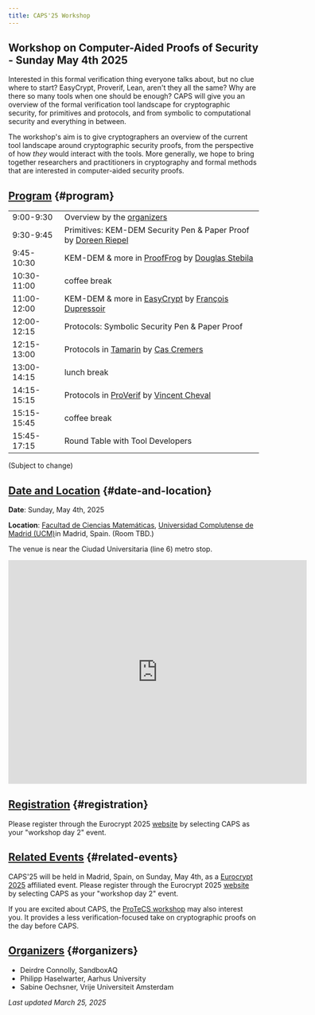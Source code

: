 ```yaml
---
title: CAPS'25 Workshop
---
```


## Workshop on Computer-Aided Proofs of Security - Sunday May 4th 2025

Interested in this formal verification thing everyone talks about, but no
clue where to start? EasyCrypt, Proverif, Lean, aren't they all the same? Why
are there so many tools when one should be enough? CAPS will give you an
overview of the formal verification tool landscape for cryptographic
security, for primitives and protocols, and from symbolic to computational
security and everything in between.

The workshop's aim is to give cryptographers an overview of the current tool
landscape around cryptographic security proofs, from the perspective of how
*they* would interact with the tools. More generally, we hope to bring
together researchers and practitioners in cryptography and formal methods
that are interested in computer-aided security proofs.

## [Program](#program) {#program}

|             |                                                                                                                                  |
|-------------|----------------------------------------------------------------------------------------------------------------------------------|
| 9:00-9:30   | Overview by the [organizers](#organizers)                                                                                        |
| 9:30-9:45   | Primitives: KEM-DEM Security Pen & Paper Proof by [Doreen Riepel](https://doreenriepel.me/)                                      |
| 9:45-10:30  | KEM-DEM & more in [ProofFrog](https://prooffrog.github.io/) by [Douglas Stebila](https://www.douglas.stebila.ca/)                |
| 10:30-11:00 | coffee break                                                                                                                     |
| 11:00-12:00 | KEM-DEM & more in [EasyCrypt](https://www.easycrypt.info/) by [François Dupressoir](https://fdupress.net/)                       |
| 12:00-12:15 | Protocols: Symbolic Security Pen & Paper Proof                                                                                   |
| 12:15-13:00 | Protocols in [Tamarin](https://tamarin-prover.com/) by [Cas Cremers](https://cispa.saarland/group/cremers/index.html)                         |
| 13:00-14:15 | lunch break                                                                                                                      |
| 14:15-15:15 | Protocols in [ProVerif](https://bblanche.gitlabpages.inria.fr/proverif/) by [Vincent Cheval](https://chevalvi.gitlabpages.inria.fr/chevalvi/) |
| 15:15-15:45 | coffee break                                                                                                                     |
| 15:45-17:15 | Round Table with Tool Developers                                                                                                 |

(Subject to change)


## [Date and Location](#date-and-location) {#date-and-location}

**Date**: Sunday, May 4th, 2025

**Location**: [Facultad de Ciencias Matemáticas](https://www.ucm.es/mathematics/how-to-get-to-the-faculty),
[Universidad Complutense de Madrid (UCM)](https://maps.app.goo.gl/dcYnGPhjSZ4Bebh37)in Madrid, Spain.
(Room TBD.)

The venue is near the Ciudad Universitaria (line 6) metro stop.

<iframe
src="https://www.google.com/maps/embed?pb=!1m18!1m12!1m3!1d3036.1688322730834!2d-3.728445122740989!3d40.449400053648276!2m3!1f0!2f0!3f0!3m2!1i1024!2i768!4f13.1!3m3!1m2!1s0xd422835b0e00927%3A0x8769bdbdc6a42ac1!2sPl.%20de%20las%20Ciencias%2C%203%2C%20Moncloa%20-%20Aravaca%2C%2028040%20Madrid%2C%20Spain!5e0!3m2!1sen!2sbg!4v1742897908470!5m2!1sen!2sbg"
width="600" height="450" style="border:0;" allowfullscreen="" loading="lazy"
referrerpolicy="no-referrer-when-downgrade"></iframe>

## [Registration](#registration) {#registration}

Please register through the Eurocrypt 2025
[website](https://eurocrypt.iacr.org/2025/registration.php) by selecting CAPS
as your "workshop day 2" event.

## [Related Events](#related-events) {#related-events}

CAPS'25 will be held in Madrid, Spain, on Sunday, May 4th, as a
[Eurocrypt 2025](https://eurocrypt.iacr.org/2025/) affiliated event.
Please register through the Eurocrypt 2025 [website](https://eurocrypt.iacr.org/2025/registration.php)
by selecting CAPS as your "workshop day 2" event.

If you are excited about CAPS, the [ProTeCS workshop](https://protecs-workshop.gitlab.io/)
may also interest you. It provides a less verification-focused take on cryptographic
proofs on the day before CAPS.

## [Organizers](#organizers) {#organizers}

- Deirdre Connolly, SandboxAQ
- Philipp Haselwarter, Aarhus University
- Sabine Oechsner, Vrije Universiteit Amsterdam


_Last updated March 25, 2025_
